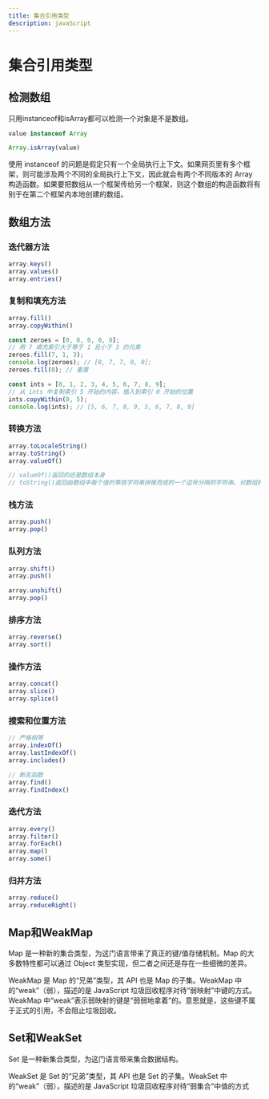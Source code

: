 ```yaml
---
title: 集合引用类型
description: javaScript
---
```


# 集合引用类型

## 检测数组

只用instanceof和isArray都可以检测一个对象是不是数组。

```js
value instanceof Array

Array.isArray(value)
```

使用 instanceof 的问题是假定只有一个全局执行上下文。如果网页里有多个框架，则可能涉及两个不同的全局执行上下文，因此就会有两个不同版本的 Array 构造函数。如果要把数组从一个框架传给另一个框架，则这个数组的构造函数将有别于在第二个框架内本地创建的数组。

## 数组方法

### 迭代器方法

```js
array.keys()
array.values()
array.entries()
```

### 复制和填充方法

```js
array.fill()
array.copyWithin()

const zeroes = [0, 0, 0, 0, 0];
// 用 7 填充索引大于等于 1 且小于 3 的元素
zeroes.fill(7, 1, 3);
console.log(zeroes); // [0, 7, 7, 0, 0];
zeroes.fill(0); // 重置

const ints = [0, 1, 2, 3, 4, 5, 6, 7, 8, 9];
// 从 ints 中复制索引 5 开始的内容，插入到索引 0 开始的位置
ints.copyWithin(0, 5);
console.log(ints); // [5, 6, 7, 8, 9, 5, 6, 7, 8, 9]
```

### 转换方法

```js
array.toLocaleString()
array.toString()
array.valueOf()

// valueOf()返回的还是数组本身
// toString()返回由数组中每个值的等效字符串拼接而成的一个逗号分隔的字符串。对数组的每个值都会调用其 toString()方法，
```

### 栈方法

```js
array.push()
array.pop()
```

### 队列方法

```js
array.shift()
array.push()

array.unshift()
array.pop()
```

### 排序方法

```js
array.reverse()
array.sort()
```

### 操作方法

```js
array.concat()
array.slice()
array.splice()
```

### 搜索和位置方法

```js
// 严格相等
array.indexOf()
array.lastIndexOf()
array.includes()

// 断言函数
array.find()
array.findIndex()
```

### 迭代方法

```js
array.every()
array.filter()
array.forEach()
array.map()
array.some()
```

### 归并方法

```js
array.reduce()
array.reduceRight()
```

## Map和WeakMap

Map 是一种新的集合类型，为这门语言带来了真正的键/值存储机制。Map 的大多数特性都可以通过 Object 类型实现，但二者之间还是存在一些细微的差异。

WeakMap 是 Map 的“兄弟”类型，其 API 也是 Map 的子集。WeakMap 中的“weak”（弱），描述的是 JavaScript 垃圾回收程序对待“弱映射”中键的方式。WeakMap 中“weak”表示弱映射的键是“弱弱地拿着”的。意思就是，这些键不属于正式的引用，不会阻止垃圾回收。

## Set和WeakSet

Set 是一种新集合类型，为这门语言带来集合数据结构。

WeakSet 是 Set 的“兄弟”类型，其 API 也是 Set 的子集。WeakSet 中的“weak”（弱），描述的是 JavaScript 垃圾回收程序对待“弱集合”中值的方式
